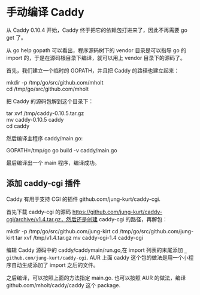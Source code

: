 手动编译 Caddy
==============

从 Caddy 0.10.4 开始，Caddy 终于把它的依赖包打进来了，因此不再需要 go get 了。

从 go help gopath 可以看出，程序源码树下的 vendor 目录是可以指导 go 的 import 的，于是在源码根目录下编译，就可以用上 vendor 目录下的源码了。

首先，我们建立一个临时的 GOPATH，并且把 Caddy 的路径也建立起来：

  mkdir -p /tmp/go/src/github.com/mholt  
  cd /tmp/go/src/github.com/mholt  

把 Caddy 的源码包解到这个目录下：

  tar xvf /tmp/caddy-0.10.5.tar.gz  
  mv caddy-0.10.5 caddy  
  cd caddy  

然后编译主程序 caddy/main.go:

  GOPATH=/tmp/go go build -v caddy/main.go

最后编译出一个 main 程序，编译成功。


添加 caddy-cgi 插件
-------------------

Caddy 有用于支持 CGI 的插件 github.com/jung-kurt/caddy-cgi.

首先下载 caddy-cgi 的源码 https://github.com/jung-kurt/caddy-cgi/archive/v1.4.tar.gz，然后还是创建 caddy-cgi 的路径，再解包：

  mkdir -p /tmp/go/src/github.com/jung-kirt
  cd /tmp/go/src/github.com/jung-kirt
  tar xvf /tmp/v1.4.tar.gz
  mv caddy-cgi-1.4 caddy-cgi

编辑 Caddy 源码中的 caddy/caddymain/run.go,在 import 列表的末尾添加 ``_ github.com/jung-kurt/caddy-cgi``. AUR 上面 caddy 这个包的做法是用一个小程序自动生成添加了 import 之后的文件。

之后编译，可以按照上面的方法指定 main.go. 也可以按照 AUR 的做法，编译 github.com/mholt/caddy/caddy 这个 package.
